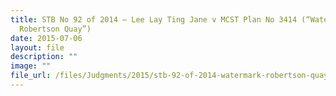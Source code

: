 ```yaml
---
title: STB No 92 of 2014 – Lee Lay Ting Jane v MCST Plan No 3414 (“Watermark
  Robertson Quay”)
date: 2015-07-06
layout: file
description: ""
image: ""
file_url: /files/Judgments/2015/stb-92-of-2014-watermark-robertson-quay.pdf
---
```

